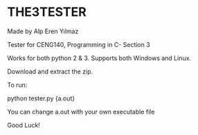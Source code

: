# THE3TESTER
Made by Alp Eren Yılmaz

Tester for CENG140, Programming in C- Section 3

Works for both python 2 & 3.
Supports both Windows and Linux.

Download and extract the zip.

To run:

python tester.py {a.out}

You can change a.out with your own executable file

Good Luck!
